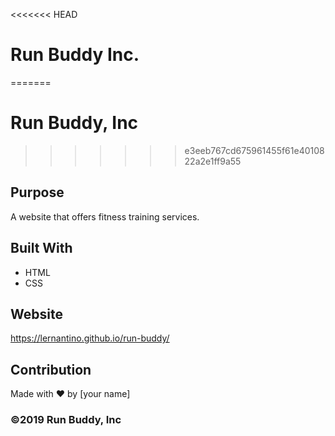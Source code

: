 <<<<<<< HEAD
# Run Buddy Inc.
=======
# Run Buddy, Inc
>>>>>>> e3eeb767cd675961455f61e4010822a2e1ff9a55

## Purpose
A website that offers fitness training services. 

## Built With
* HTML
* CSS

## Website
https://lernantino.github.io/run-buddy/

## Contribution
Made with ❤️ by [your name]

### ©️2019 Run Buddy, Inc 
